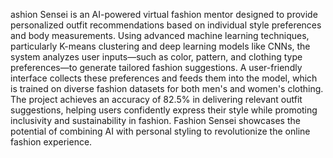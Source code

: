 ashion Sensei is an AI-powered virtual fashion mentor designed to provide personalized outfit recommendations based on individual style preferences and body measurements. Using advanced machine learning techniques, particularly K-means clustering and deep learning models like CNNs, the system analyzes user inputs—such as color, pattern, and clothing type preferences—to generate tailored fashion suggestions. A user-friendly interface collects these preferences and feeds them into the model, which is trained on diverse fashion datasets for both men's and women's clothing. The project achieves an accuracy of 82.5% in delivering relevant outfit suggestions, helping users confidently express their style while promoting inclusivity and sustainability in fashion. Fashion Sensei showcases the potential of combining AI with personal styling to revolutionize the online fashion experience.
